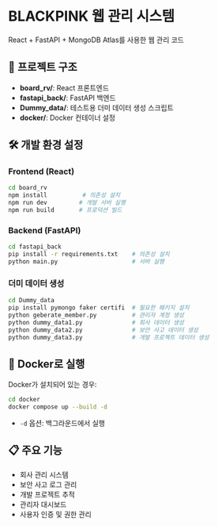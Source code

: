 # BLACKPINK 웹 관리 시스템

React + FastAPI + MongoDB Atlas를 사용한 웹 관리 코드

## 🚀 프로젝트 구조

- **board_rv/**: React 프론트엔드
- **fastapi_back/**: FastAPI 백엔드 
- **Dummy_data/**: 테스트용 더미 데이터 생성 스크립트
- **docker/**: Docker 컨테이너 설정

## 🛠️ 개발 환경 설정

### Frontend (React)

```bash
cd board_rv
npm install          # 의존성 설치
npm run dev         # 개발 서버 실행
npm run build       # 프로덕션 빌드
```

### Backend (FastAPI)

```bash
cd fastapi_back
pip install -r requirements.txt    # 의존성 설치
python main.py                     # 서버 실행
```

### 더미 데이터 생성

```bash
cd Dummy_data
pip install pymongo faker certifi  # 필요한 패키지 설치
python geberate_member.py          # 관리자 계정 생성
python dummy_data1.py              # 회사 데이터 생성
python dummy_data2.py              # 보안 사고 데이터 생성
python dummy_data3.py              # 개발 프로젝트 데이터 생성
```

## 🐳 Docker로 실행

Docker가 설치되어 있는 경우:

```bash
cd docker
docker compose up --build -d
```

- `-d` 옵션: 백그라운드에서 실행

## 📋 주요 기능

- 회사 관리 시스템
- 보안 사고 로그 관리
- 개발 프로젝트 추적
- 관리자 대시보드
- 사용자 인증 및 권한 관리
